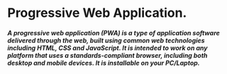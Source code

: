 <h1>Progressive Web Application.</h1>

<h5>A progressive web application (PWA) is a type of application software delivered through the web, built using common web technologies including HTML, CSS and JavaScript. It is intended to work on any platform that uses a standards-compliant browser, including both desktop and mobile devices. It is installable on your PC/Laptop.</h5>
